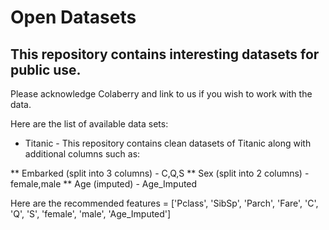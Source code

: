 # Open Datasets

## This repository contains interesting datasets for public use.

Please acknowledge Colaberry and link to us if you wish to work with the data.

Here are the list of available data sets:

* Titanic - This repository contains clean datasets of Titanic along with additional columns such as:

** Embarked (split into 3 columns) - C,Q,S 
** Sex (split into 2 columns) - female,male
** Age (imputed) - Age_Imputed

Here are the recommended features = ['Pclass', 'SibSp', 'Parch', 'Fare', 'C', 'Q', 'S', 'female', 'male', 'Age_Imputed']

